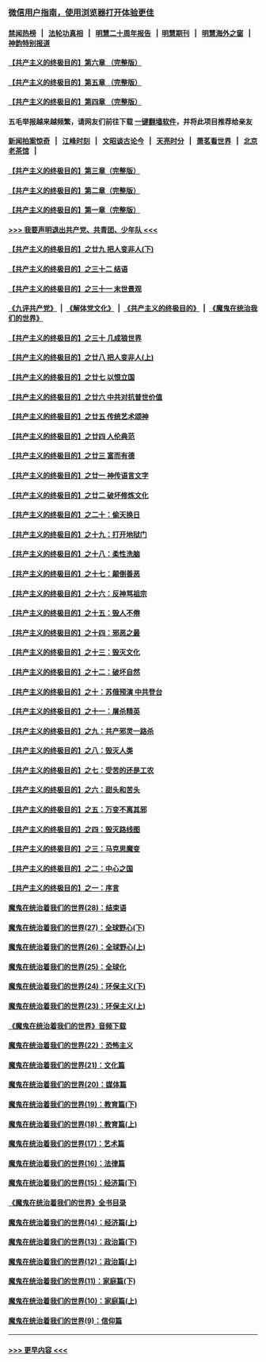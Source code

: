 ### [微信用户指南，使用浏览器打开体验更佳](https://github.com/gfw-breaker/banned-news1/blob/master/indexes/wechat-guide.md?t=0)
#### [禁闻热榜](热点新闻.md?t=0)  &nbsp;&nbsp;|&nbsp;&nbsp; [法轮功真相](https://github.com/gfw-breaker/truth/blob/master/README.md?t=0) &nbsp;&nbsp;|&nbsp;&nbsp; [明慧二十周年报告](https://github.com/gfw-breaker/mh-reports/blob/master/README.md?t=0) &nbsp;&nbsp;|&nbsp;&nbsp;[明慧期刊](https://github.com/gfw-breaker/mh-qikan) &nbsp;&nbsp;|&nbsp;&nbsp; [明慧海外之窗](https://github.com/gfw-breaker/mh-news/blob/master/README.md?t=0) &nbsp;&nbsp;|&nbsp;&nbsp; [神韵特别报道](https://github.com/gfw-breaker/mh-news/blob/master/shenyun.md?t=0)
#### [【共产主义的终极目的】第六章 （完整版）](../pages/nsc422/n11428913.md?t=02082333) 
#### [【共产主义的终极目的】第五章 （完整版）](../pages/nsc422/n11428912.md?t=02082333) 
#### [【共产主义的终极目的】第四章 （完整版）](../pages/nsc422/n11428907.md?t=02082333) 
#### 五毛举报越来越频繁，请网友们前往下载 [一键翻墙软件](https://github.com/gfw-breaker/ssr-accounts)，并将此项目推荐给亲友
#### [新闻拍案惊奇](https://github.com/gfw-breaker/banned-news1/blob/master/pages/link4.md) &nbsp;&nbsp;|&nbsp;&nbsp; [江峰时刻](https://github.com/gfw-breaker/banned-news1/blob/master/pages/link4.md) &nbsp;&nbsp;|&nbsp;&nbsp; [文昭谈古论今](https://github.com/gfw-breaker/banned-news1/blob/master/pages/link4.md) &nbsp;&nbsp;|&nbsp;&nbsp; [天亮时分](https://github.com/gfw-breaker/banned-news1/blob/master/pages/link4.md) &nbsp;&nbsp;|&nbsp;&nbsp; [萧茗看世界](https://github.com/gfw-breaker/banned-news1/blob/master/pages/link4.md) &nbsp;&nbsp;|&nbsp;&nbsp; [北京老茶馆](https://github.com/gfw-breaker/banned-news1/blob/master/pages/link4.md) &nbsp;&nbsp;|&nbsp;&nbsp; 
#### [【共产主义的终极目的】第三章（完整版）](../pages/nsc422/n11428848.md?t=02082333) 
#### [【共产主义的终极目的】第二章（完整版）](../pages/nsc422/n11428831.md?t=02082333) 
#### [【共产主义的终极目的】第一章（完整版）](../pages/nsc422/n11417651.md?t=02082333) 
#### [>>> 我要声明退出共产党、共青团、少年队 <<<](https://github.com/begood0513/goodnews/blob/master/quit/letter.md) 
#### [【共产主义的终极目的】之廿九 把人变非人(下)](../pages/nsc422/n11344140.md?t=02082333) 
#### [【共产主义的终极目的】之三十二 结语](../pages/nsc422/n11360535.md?t=02082333) 
#### [【共产主义的终极目的】之三十一 末世景观](../pages/nsc422/n11351129.md?t=02082333) 
#### [《九评共产党》](https://github.com/begood0513/9ping.md/blob/master/README.md) &nbsp;|&nbsp; [《解体党文化》](../../../../jtdwh.md/blob/master/README.md)  &nbsp;|&nbsp; [《共产主义的终极目的》](../../../../gczydzjmd.md/blob/master/README.md) &nbsp;|&nbsp; [《魔鬼在统治我们的世界》](../../../../mgztzwmdsj.md/blob/master/README.md) 
#### [【共产主义的终极目的】之三十 几成狼世界](../pages/nsc422/n11348280.md?t=02082333) 
#### [【共产主义的终极目的】之廿八 把人变非人(上)](../pages/nsc422/n11340492.md?t=02082333) 
#### [【共产主义的终极目的】之廿七 以恨立国](../pages/nsc422/n11336944.md?t=02082333) 
#### [【共产主义的终极目的】之廿六 中共对抗普世价值](../pages/nsc422/n11324785.md?t=02082333) 
#### [【共产主义的终极目的】之廿五 传统艺术颂神](../pages/nsc422/n11296396.md?t=02082333) 
#### [【共产主义的终极目的】之廿四 人伦典范](../pages/nsc422/n11296397.md?t=02082333) 
#### [【共产主义的终极目的】之廿三 富而有德](../pages/nsc422/n11283598.md?t=02082333) 
#### [【共产主义的终极目的】之廿一 神传语言文字](../pages/nsc422/n11263265.md?t=02082333) 
#### [【共产主义的终极目的】之廿二 破坏修炼文化](../pages/nsc422/n11245728.md?t=02082333) 
#### [【共产主义的终极目的】之二十：偷天换日](../pages/nsc422/n11238846.md?t=02082333) 
#### [【共产主义的终极目的】之十九：打开地狱门](../pages/nsc422/n11206376.md?t=02082333) 
#### [【共产主义的终极目的】之十八：柔性洗脑](../pages/nsc422/n11199994.md?t=02082333) 
#### [【共产主义的终极目的】之十七：颠倒善恶](../pages/nsc422/n11179782.md?t=02082333) 
#### [【共产主义的终极目的】之十六：反神骂祖宗](../pages/nsc422/n11166798.md?t=02082333) 
#### [【共产主义的终极目的】之十五：毁人不倦](../pages/nsc422/n11166792.md?t=02082333) 
#### [【共产主义的终极目的】之十四：邪恶之最](../pages/nsc422/n11150249.md?t=02082333) 
#### [【共产主义的终极目的】之十三：毁灭文化](../pages/nsc422/n11135227.md?t=02082333) 
#### [【共产主义的终极目的】之十二：破坏自然](../pages/nsc422/n11135214.md?t=02082333) 
#### [【共产主义的终极目的】之十：苏俄预演 中共登台](../pages/nsc422/n11118424.md?t=02082333) 
#### [【共产主义的终极目的】之十一：屠杀精英](../pages/nsc422/n11118442.md?t=02082333) 
#### [【共产主义的终极目的】之九：共产邪灵一路杀](../pages/nsc422/n11114139.md?t=02082333) 
#### [【共产主义的终极目的】之八：毁灭人类](../pages/nsc422/n11108503.md?t=02082333) 
#### [【共产主义的终极目的】之七：受苦的还是工农](../pages/nsc422/n11101809.md?t=02082333) 
#### [【共产主义的终极目的】之六：甜头和苦头](../pages/nsc422/n11096971.md?t=02082333) 
#### [【共产主义的终极目的】之五：万变不离其邪](../pages/nsc422/n11091285.md?t=02082333) 
#### [【共产主义的终极目的】之四：毁灭路线图](../pages/nsc422/n11086284.md?t=02082333) 
#### [【共产主义的终极目的】之三：马克思魔变](../pages/nsc422/n11061941.md?t=02082333) 
#### [【共产主义的终极目的】之二：中心之国](../pages/nsc422/n11047728.md?t=02082333) 
#### [【共产主义的终极目的】之一：序言](../pages/nsc422/n11086077.md?t=02082333) 
#### [魔鬼在统治着我们的世界(28)：结束语](../pages/nsc422/n10936246.md?t=02082333) 
#### [魔鬼在统治着我们的世界(27)：全球野心(下)](../pages/nsc422/n10928319.md?t=02082333) 
#### [魔鬼在统治着我们的世界(26)：全球野心(上)](../pages/nsc422/n10900318.md?t=02082333) 
#### [魔鬼在统治着我们的世界(25)：全球化](../pages/nsc422/n10788205.md?t=02082333) 
#### [魔鬼在统治着我们的世界(24)：环保主义(下)](../pages/nsc422/n10695307.md?t=02082333) 
#### [魔鬼在统治着我们的世界(23)：环保主义(上)](../pages/nsc422/n10688613.md?t=02082333) 
#### [《魔鬼在统治着我们的世界》音频下载](../pages/nsc422/n10635553.md?t=02082333) 
#### [魔鬼在统治着我们的世界(22)：恐怖主义](../pages/nsc422/n10614727.md?t=02082333) 
#### [魔鬼在统治着我们的世界(21)：文化篇](../pages/nsc422/n10597706.md?t=02082333) 
#### [魔鬼在统治着我们的世界(20)：媒体篇](../pages/nsc422/n10586579.md?t=02082333) 
#### [魔鬼在统治着我们的世界(19)：教育篇(下)](../pages/nsc422/n10564808.md?t=02082333) 
#### [魔鬼在统治着我们的世界(18)：教育篇(上)](../pages/nsc422/n10526970.md?t=02082333) 
#### [魔鬼在统治着我们的世界(17)：艺术篇](../pages/nsc422/n10499093.md?t=02082333) 
#### [魔鬼在统治着我们的世界(16)：法律篇](../pages/nsc422/n10485969.md?t=02082333) 
#### [魔鬼在统治着我们的世界(15)：经济篇(下)](../pages/nsc422/n10469975.md?t=02082333) 
#### [《魔鬼在统治着我们的世界》全书目录](../pages/nsc422/n10464261.md?t=02082333) 
#### [魔鬼在统治着我们的世界(14)：经济篇(上)](../pages/nsc422/n10457370.md?t=02082333) 
#### [魔鬼在统治着我们的世界(13)：政治篇(下)](../pages/nsc422/n10448270.md?t=02082333) 
#### [魔鬼在统治着我们的世界(12)：政治篇(上)](../pages/nsc422/n10444576.md?t=02082333) 
#### [魔鬼在统治着我们的世界(11)：家庭篇(下)](../pages/nsc422/n10440961.md?t=02082333) 
#### [魔鬼在统治着我们的世界(10)：家庭篇(上)](../pages/nsc422/n10435448.md?t=02082333) 
#### [魔鬼在统治着我们的世界(9)：信仰篇](../pages/nsc422/n10432159.md?t=02082333) 

----
#### [ >>> 更早内容 <<< ](../indexes/nsc422-earlier.md)
